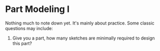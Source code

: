 # Part Modeling I

Nothing much to note down yet. It's mainly about practice. Some classic questions may include:

1. Give you a part, how many sketches are minimally required to design this part?
